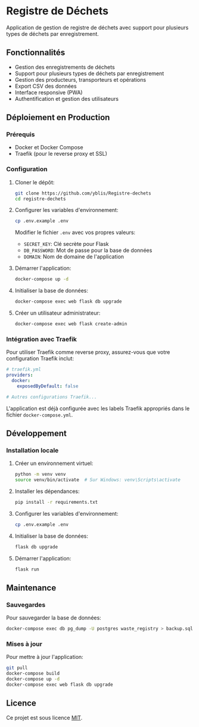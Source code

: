 # Registre de Déchets

Application de gestion de registre de déchets avec support pour plusieurs types de déchets par enregistrement.

## Fonctionnalités

- Gestion des enregistrements de déchets
- Support pour plusieurs types de déchets par enregistrement
- Gestion des producteurs, transporteurs et opérations
- Export CSV des données
- Interface responsive (PWA)
- Authentification et gestion des utilisateurs

## Déploiement en Production

### Prérequis

- Docker et Docker Compose
- Traefik (pour le reverse proxy et SSL)

### Configuration

1. Cloner le dépôt:
   ```bash
   git clone https://github.com/yblis/Registre-dechets
   cd registre-dechets
   ```

2. Configurer les variables d'environnement:
   ```bash
   cp .env.example .env
   ```
   
   Modifier le fichier `.env` avec vos propres valeurs:
   - `SECRET_KEY`: Clé secrète pour Flask
   - `DB_PASSWORD`: Mot de passe pour la base de données
   - `DOMAIN`: Nom de domaine de l'application

3. Démarrer l'application:
   ```bash
   docker-compose up -d
   ```

4. Initialiser la base de données:
   ```bash
   docker-compose exec web flask db upgrade
   ```

5. Créer un utilisateur administrateur:
   ```bash
   docker-compose exec web flask create-admin
   ```

### Intégration avec Traefik

Pour utiliser Traefik comme reverse proxy, assurez-vous que votre configuration Traefik inclut:

```yaml
# traefik.yml
providers:
  docker:
    exposedByDefault: false

# Autres configurations Traefik...
```

L'application est déjà configurée avec les labels Traefik appropriés dans le fichier `docker-compose.yml`.

## Développement

### Installation locale

1. Créer un environnement virtuel:
   ```bash
   python -m venv venv
   source venv/bin/activate  # Sur Windows: venv\Scripts\activate
   ```

2. Installer les dépendances:
   ```bash
   pip install -r requirements.txt
   ```

3. Configurer les variables d'environnement:
   ```bash
   cp .env.example .env
   ```

4. Initialiser la base de données:
   ```bash
   flask db upgrade
   ```

5. Démarrer l'application:
   ```bash
   flask run
   ```

## Maintenance

### Sauvegardes

Pour sauvegarder la base de données:

```bash
docker-compose exec db pg_dump -U postgres waste_registry > backup.sql
```

### Mises à jour

Pour mettre à jour l'application:

```bash
git pull
docker-compose build
docker-compose up -d
docker-compose exec web flask db upgrade
```

## Licence

Ce projet est sous licence [MIT](LICENSE).
